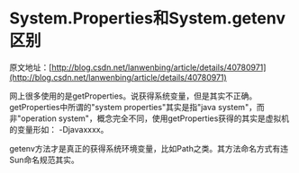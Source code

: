 # System.Properties和System.getenv区别
原文地址：[http://blog.csdn.net/lanwenbing/article/details/40780971](http://blog.csdn.net/lanwenbing/article/details/40780971)


网上很多使用的是getProperties。说获得系统变量，但是其实不正确。getProperties中所谓的"system properties"其实是指"java system"，而非"operation system"，概念完全不同，使用getProperties获得的其实是虚拟机的变量形如： -Djavaxxxx。

getenv方法才是真正的获得系统环境变量，比如Path之类。其方法命名方式有违Sun命名规范其实。